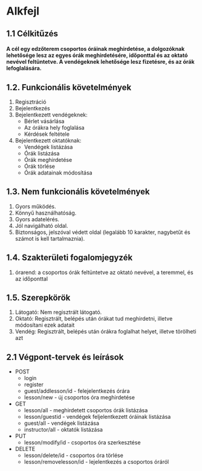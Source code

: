 # Alkfejl
## 1.1 Célkitűzés
#### A cél egy edzőterem csoportos óráinak meghirdetése, a dolgozóknak lehetősége lesz az egyes órák meghirdetésére, időponttal és az oktató nevével feltüntetve. A vendégeknek lehetősége lesz fizetésre, és az órák lefoglalására.
## 1.2. Funkcionális követelmények
1.	Regisztráció
2.	Bejelentkezés
3.	Bejelentkezett vendégeknek:
    - Bérlet vásárlása
    -	Az órákra hely foglalása
    - Kérdések feltétele
4.	Bejelentkezett oktatóknak:
    -	Vendégek listázása
    -	Órák listázása
    -	Órák meghirdetése
    - Órák törlése
    - Órák adatainak módosítása
## 1.3.	Nem funkcionális követelmények
1.	Gyors működés.
2.	Könnyű használhatóság. 
3.	Gyors adatelérés.
4.	Jól navigálható oldal.
5.	Biztonságos, jelszóval védett oldal (legalább 10 karakter, nagybetűt és számot is kell tartalmaznia).
## 1.4. Szakterületi fogalomjegyzék
1.	órarend: a csoportos órák feltüntetve az oktató nevével, a teremmel, és az időponttal
## 1.5. Szerepkörök
1.	Látogató: Nem regisztrált látogató.
2.	Oktató: Regisztrált, belépés után órákat tud meghirdetni, illetve módosítani ezek adatait
3.	Vendég: Regisztrált, belépés után órákra foglalhat helyet, illetve törölheti azt

## 2.1 Végpont-tervek és leírások
   - POST
     - login
     - register
     - guest/addlesson/id - felejelentkezés órára
     - lesson/new - új csoportos óra meghirdetése
  - GET
    - lesson/all - meghirdetett csoportos órák listázása
    - lesson/guestid - vendégek feljelentkezett óráinak listázása
    - guest/all - vendégek listázása
    - instructor/all - oktatók listázása
 - PUT
   - lesson/modify/id - csoportos óra szerkesztése
 - DELETE
   - lesson/delete/id - csoportos óra törlése
   - lesson/removelesson/id - lejelentkezés a csoportos óráról

